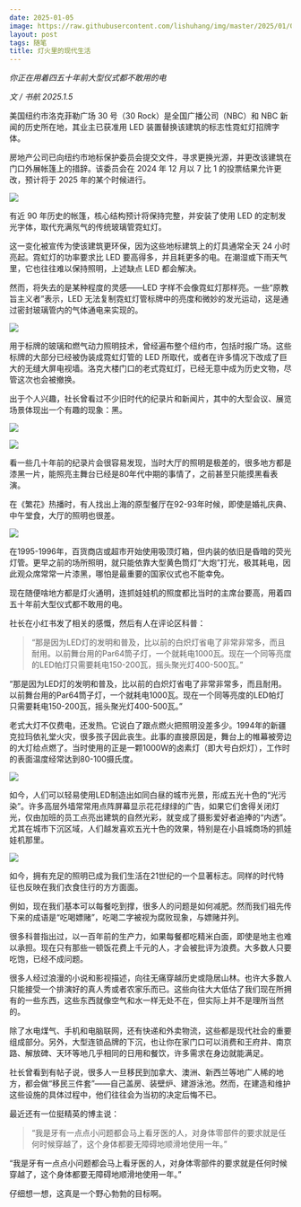 ```yaml
---
date: 2025-01-05
image: https://raw.githubusercontent.com/lishuhang/img/master/2025/01/05/01.jpg
layout: post
tags: 随笔
title: 灯火里的现代生活
---
```


*你正在用着四五十年前大型仪式都不敢用的电*  

*文 / 书航 2025.1.5*  

美国纽约市洛克菲勒广场 30 号（30 Rock）是全国广播公司（NBC）和 NBC 新闻的历史所在地，其业主已获准用 LED 装置替换该建筑的标志性霓虹灯招牌字体。  

房地产公司已向纽约市地标保护委员会提交文件，寻求更换光源，并更改该建筑在门口外展帐篷上的措辞。该委员会在 2024 年 12 月以 7 比 1 的投票结果允许更改，预计将于 2025 年的某个时候进行。  

![](https://raw.githubusercontent.com/lishuhang/img/master/2025/01/05/02.jpg)

有近 90 年历史的帐篷，核心结构预计将保持完整，并安装了使用 LED 的定制发光字体，取代充满氖气的传统玻璃管霓虹灯。  

这一变化被宣传为使该建筑更环保，因为这些地标建筑上的灯具通常全天 24 小时亮起。霓虹灯的功率要求比 LED 要高得多，并且耗更多的电。在潮湿或下雨天气里，它也往往难以保持照明，上述缺点 LED 都会解决。  

然而，将失去的是某种程度的灵感——LED 字样不会像霓虹灯那样亮。一些“原教旨主义者”表示，LED 无法复制霓虹灯管标牌中的亮度和微妙的发光运动，这是通过密封玻璃管内的气体通电来实现的。  

![](https://raw.githubusercontent.com/lishuhang/img/master/2025/01/05/03.jpg)

用于标牌的玻璃和燃气动力照明技术，曾经遍布整个纽约市，包括时报广场。这些标牌的大部分已经被伪装成霓虹灯管的 LED 所取代，或者在许多情况下改成了巨大的无缝大屏电视墙。洛克大楼门口的老式霓虹灯，已经无意中成为历史文物，尽管这次也会被撤换。  

出于个人兴趣，社长曾看过不少旧时代的纪录片和新闻片，其中的大型会议、展览场景体现出一个有趣的现象：黑。  

![](https://raw.githubusercontent.com/lishuhang/img/master/2025/01/05/04.png)

![](https://raw.githubusercontent.com/lishuhang/img/master/2025/01/05/05.png)

看一些几十年前的纪录片会很容易发现，当时大厅的照明是极差的，很多地方都是漆黑一片，能照亮主舞台已经是80年代中期的事情了，之前甚至只能摸黑看表演。  

在《繁花》热播时，有人找出上海的原型餐厅在92-93年时候，即使是婚礼庆典、中午堂食，大厅的照明也很差。  

![](https://raw.githubusercontent.com/lishuhang/img/master/2025/01/05/06.png)

在1995-1996年，百货商店或超市开始使用吸顶灯箱，但内装的依旧是昏暗的荧光灯管。更早之前的场所照明，就只能依靠大型黄色筒灯“大炮”打光，极其耗电，因此观众席常常一片漆黑，哪怕是最重要的国家仪式也不能幸免。  

现在随便啥地方都是灯火通明，连抓娃娃机的照度都比当时的主席台要高，用着四五十年前大型仪式都不敢用的电。  

社长在小红书发了相关的感慨，然后有人在评论区科普：  

> “那是因为LED灯的发明和普及，比以前的白炽灯省电了非常非常多，而且耐用。以前舞台用的Par64筒子灯，一个就耗电1000瓦。现在一个同等亮度的LED帕灯只需要耗电150-200瓦，摇头聚光灯400-500瓦。”

“那是因为LED灯的发明和普及，比以前的白炽灯省电了非常非常多，而且耐用。以前舞台用的Par64筒子灯，一个就耗电1000瓦。现在一个同等亮度的LED帕灯只需要耗电150-200瓦，摇头聚光灯400-500瓦。”  

老式大灯不仅费电，还发热。它说白了跟点燃火把照明没差多少。1994年的新疆克拉玛依礼堂火灾，很多孩子因此丧生。此事的直接原因是，舞台上的帷幕被旁边的大灯给点燃了。当时使用的正是一颗1000W的卤素灯（即大号白炽灯），工作时的表面温度经常达到80-100摄氏度。  

![](https://raw.githubusercontent.com/lishuhang/img/master/2025/01/05/07.jpg)

如今，人们可以轻易使用LED制造出如同白昼的城市光景，形成五光十色的“光污染”。许多高层外墙常常用点阵屏幕显示花花绿绿的广告，如果它们舍得关闭灯光，仅由加班的员工点亮出建筑的自然光彩，就变成了摄影爱好者追捧的“内透”。尤其在城市下沉区域，人们越发喜欢五光十色的效果，特别是在小县城商场的抓娃娃机那里。  

![](https://raw.githubusercontent.com/lishuhang/img/master/2025/01/05/08.png)

如今，拥有充足的照明已成为我们生活在21世纪的一个显著标志。同样的时代特征也反映在我们衣食住行的方方面面。  

例如，现在我们基本可以每餐吃到撑，很多人的问题是如何减肥。然而我们祖先传下来的成语是“吃喝嫖赌”，吃喝二字被视为腐败现象，与嫖赌并列。  

很多科普指出过，以一百年前的生产力，如果每餐都吃精米白面，即使是地主也难以承担。现在只有那些一顿饭花费上千元的人，才会被批评为浪费。大多数人只要吃饱，已经不成问题。  

很多人经过浪漫的小说和影视描述，向往无痛穿越历史或隐居山林。也许大多数人只能接受一个排演好的真人秀或者农家乐而已。这些向往大大低估了我们现在所拥有的一些东西，这些东西就像空气和水一样无处不在，但实际上并不是理所当然的。  

除了水电煤气、手机和电脑联网，还有快递和外卖物流，这些都是现代社会的重要组成部分。另外，大型连锁品牌的下沉，也让你在家门口可以消费和王府井、南京路、解放碑、天环等地几乎相同的日用和餐饮，许多需求在身边就能满足。  

社长曾看到有帖子说，很多人一旦移民到加拿大、澳洲、新西兰等地广人稀的地方，都会做“移民三件套”——自己盖房、装壁炉、建游泳池。然而，在建造和维护这些设施的具体过程中，他们往往会为当初的决定后悔不已。  

最近还有一位挺精英的博主说：  

> “我是牙有一点点小问题都会马上看牙医的人，对身体零部件的要求就是任何时候穿越了，这个身体都要无障碍地顺滑地使用一年。”

“我是牙有一点点小问题都会马上看牙医的人，对身体零部件的要求就是任何时候穿越了，这个身体都要无障碍地顺滑地使用一年。”  

仔细想一想，这真是一个野心勃勃的目标啊。